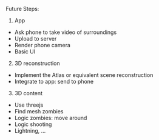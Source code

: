 Future Steps:
1) App
- Ask phone to take video of surroundings
- Upload to server
- Render phone camera
- Basic UI

2) 3D reconstruction
- Implement the Atlas or equivalent scene reconstruction
- Integrate to app: send to phone

3) 3D content
- Use threejs
- Find mesh zombies
- Logic zombies: move around
- Logic shooting
- Lightning, ...

